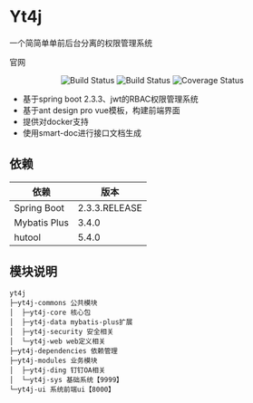 # Yt4j 

一个简简单单前后台分离的权限管理系统

官网 

<p align="center">
 <img src="https://img.shields.io/badge/Yt4j-1.0.1-success.svg" alt="Build Status">
 <img src="https://img.shields.io/badge/antd-3.0.0-green.svg" alt="Build Status">
 <img src="https://img.shields.io/badge/spring%20boot-2.3.3-blue" alt="Coverage Status">
</p>

- 基于spring boot 2.3.3、jwt的RBAC权限管理系统
- 基于ant design pro vue模板，构建前端界面
- 提供对docker支持
- 使用smart-doc进行接口文档生成



## 依赖


依赖 | 版本
---|---
Spring Boot |  2.3.3.RELEASE 
Mybatis Plus | 3.4.0
hutool | 5.4.0

## 模块说明

```
yt4j
├─yt4j-commons 公共模块
│  ├─yt4j-core 核心包
│  ├─yt4j-data mybatis-plus扩展
│  ├─yt4j-security 安全相关
│  └─yt4j-web web定义相关
├─yt4j-dependencies 依赖管理
├─yt4j-modules 业务模块
│  ├─yt4j-ding 钉钉OA相关
│  └─yt4j-sys 基础系统【9999】
└─yt4j-ui 系统前端ui【8000】

```

